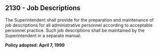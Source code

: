 ## 2130 - Job Descriptions

The Superintendent shall provide for the preparation and maintenance of job descriptions for all administrative personnel according to acceptable personnel practice.  Such job descriptions shall be maintained by the Superintendent in a separate manual.

**Policy adopted:  April 7, 1999**
